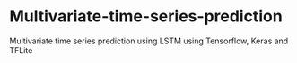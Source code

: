 # Multivariate-time-series-prediction
Multivariate time series prediction using LSTM using Tensorflow, Keras and TFLite
